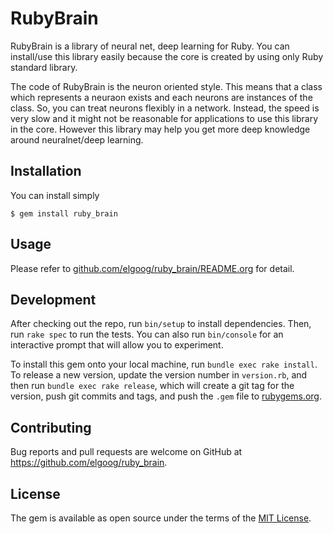 # RubyBrain

RubyBrain is a library of neural net, deep learning for Ruby.
You can install/use this library easily because the core is created by using only Ruby standard library.

The code of RubyBrain is the neuron oriented style.
This means that a class which represents a neuraon exists and each neurons are instances of the class.
So, you can treat neurons flexibly in a network.
Instead, the speed is very slow and it might not be reasonable for applications to use this library in the core.
However this library may help you get more deep knowledge around neuralnet/deep learning.

## Installation

You can install simply

    $ gem install ruby_brain

## Usage

Please refer to
[github.com/elgoog/ruby_brain/README.org](https://github.com/elgoog/ruby_brain/blob/master/README.org)
for detail.

## Development

After checking out the repo, run `bin/setup` to install dependencies. Then, run `rake spec` to run the tests. You can also run `bin/console` for an interactive prompt that will allow you to experiment.

To install this gem onto your local machine, run `bundle exec rake install`. To release a new version, update the version number in `version.rb`, and then run `bundle exec rake release`, which will create a git tag for the version, push git commits and tags, and push the `.gem` file to [rubygems.org](https://rubygems.org).

## Contributing

Bug reports and pull requests are welcome on GitHub at https://github.com/elgoog/ruby_brain.


## License

The gem is available as open source under the terms of the [MIT License](http://opensource.org/licenses/MIT).

